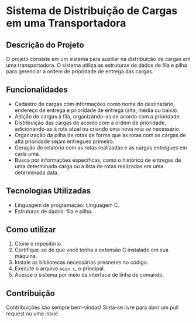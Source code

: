 # Sistema de Distribuição de Cargas em uma Transportadora

## Descrição do Projeto

O projeto consiste em um sistema para auxiliar na distribuição de cargas em uma transportadora. O sistema utiliza as estruturas de dados de fila e pilha para gerenciar a ordem de prioridade de entrega das cargas.

## Funcionalidades

- Cadastro de cargas com informações como nome do destinatário, endereço de entrega e prioridade de entrega (alta, média ou baixa).
- Adição de cargas à fila, organizando-as de acordo com a prioridade.
- Distribuição das cargas de acordo com a ordem de prioridade, adicionando-as à rota atual ou criando uma nova rota se necessário.
- Organização da pilha de rotas de forma que as rotas com as cargas de alta prioridade sejam entregues primeiro.
- Geração de relatório com as rotas realizadas e as cargas entregues em cada uma.
- Busca por informações específicas, como o histórico de entregas de uma determinada carga ou a lista de rotas realizadas em uma determinada data.

## Tecnologias Utilizadas

- Linguagem de programação: Linguagem C.
- Estruturas de dados: fila e pilha.

## Como utilizar

1. Clone o repositório.
2. Certifique-se de que você tenha a extensão C instalado em sua máquina.
3. Instale as bibliotecas necessárias presnetes no código.
4. Execute o arquivo `main.c`, o principal.
5. Acesse o sistema por meio da interface de linha de comando.

## Contribuição

Contribuições são sempre bem-vindas! Sinta-se livre para abrir um pull request ou uma issue.
